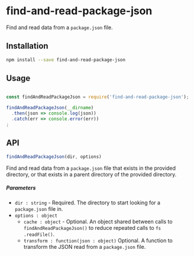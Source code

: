 # find-and-read-package-json

Find and read data from a `package.json` file.

## Installation

```bash
npm install --save find-and-read-package-json
```

## Usage

```javascript

const findAndReadPackageJson = require('find-and-read-package-json');

findAndReadPackageJson(__dirname)
  .then(json => console.log(json))
  .catch(err => console.error(err))
;

```

## API

```js
findAndReadPackageJson(dir, options)
```

Find and read data from a `package.json` file that exists in the provided directory, or that exists in a parent
directory of the provided directory.

##### Parameters

- `dir : string` - Required. The directory to start looking for a `package.json` file in.
- `options : object`
  - `cache : object` - Optional. An object shared between calls to `findAndReadPackageJson()` to reduce repeated
  calls to
   `fs
  .readFile()`.
  - `transform : function(json : object)` Optional. A function to transform the JSON read from a `package.json` file.